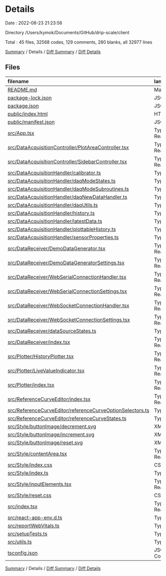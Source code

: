 # Details

Date : 2022-08-23 21:23:56

Directory /Users/kymok/Documents/GitHub/drip-scale/client

Total : 45 files,  32568 codes, 129 comments, 280 blanks, all 32977 lines

[Summary](results.md) / Details / [Diff Summary](diff.md) / [Diff Details](diff-details.md)

## Files
| filename | language | code | comment | blank | total |
| :--- | :--- | ---: | ---: | ---: | ---: |
| [README.md](/README.md) | Markdown | 26 | 0 | 21 | 47 |
| [package-lock.json](/package-lock.json) | JSON | 29,737 | 0 | 1 | 29,738 |
| [package.json](/package.json) | JSON | 51 | 0 | 1 | 52 |
| [public/index.html](/public/index.html) | HTML | 20 | 23 | 1 | 44 |
| [public/manifest.json](/public/manifest.json) | JSON | 25 | 0 | 1 | 26 |
| [src/App.tsx](/src/App.tsx) | TypeScript React | 24 | 0 | 3 | 27 |
| [src/DataAcquisitionController/PlotAreaController.tsx](/src/DataAcquisitionController/PlotAreaController.tsx) | TypeScript React | 46 | 0 | 6 | 52 |
| [src/DataAcquisitionController/SidebarController.tsx](/src/DataAcquisitionController/SidebarController.tsx) | TypeScript React | 51 | 0 | 4 | 55 |
| [src/DataAcquisitionHandler/calibrator.ts](/src/DataAcquisitionHandler/calibrator.ts) | TypeScript | 38 | 0 | 4 | 42 |
| [src/DataAcquisitionHandler/daqModeStates.ts](/src/DataAcquisitionHandler/daqModeStates.ts) | TypeScript | 89 | 4 | 16 | 109 |
| [src/DataAcquisitionHandler/daqModeSubroutines.ts](/src/DataAcquisitionHandler/daqModeSubroutines.ts) | TypeScript | 74 | 2 | 6 | 82 |
| [src/DataAcquisitionHandler/daqNewDataHandler.ts](/src/DataAcquisitionHandler/daqNewDataHandler.ts) | TypeScript | 116 | 10 | 18 | 144 |
| [src/DataAcquisitionHandler/daqUtils.ts](/src/DataAcquisitionHandler/daqUtils.ts) | TypeScript | 27 | 2 | 3 | 32 |
| [src/DataAcquisitionHandler/history.ts](/src/DataAcquisitionHandler/history.ts) | TypeScript | 41 | 0 | 7 | 48 |
| [src/DataAcquisitionHandler/latestData.ts](/src/DataAcquisitionHandler/latestData.ts) | TypeScript | 35 | 0 | 5 | 40 |
| [src/DataAcquisitionHandler/plottableHistory.ts](/src/DataAcquisitionHandler/plottableHistory.ts) | TypeScript | 53 | 0 | 3 | 56 |
| [src/DataAcquisitionHandler/sensorProperties.ts](/src/DataAcquisitionHandler/sensorProperties.ts) | TypeScript | 47 | 0 | 4 | 51 |
| [src/DataReceiver/DemoDataGenerator.tsx](/src/DataReceiver/DemoDataGenerator.tsx) | TypeScript React | 79 | 4 | 8 | 91 |
| [src/DataReceiver/DemoDataGeneratorSettings.tsx](/src/DataReceiver/DemoDataGeneratorSettings.tsx) | TypeScript React | 45 | 3 | 4 | 52 |
| [src/DataReceiver/WebSerialConnectionHandler.tsx](/src/DataReceiver/WebSerialConnectionHandler.tsx) | TypeScript React | 118 | 4 | 12 | 134 |
| [src/DataReceiver/WebSerialConnectionSettings.tsx](/src/DataReceiver/WebSerialConnectionSettings.tsx) | TypeScript React | 84 | 2 | 5 | 91 |
| [src/DataReceiver/WebSocketConnectionHandler.tsx](/src/DataReceiver/WebSocketConnectionHandler.tsx) | TypeScript React | 59 | 1 | 6 | 66 |
| [src/DataReceiver/WebSocketConnectionSettings.tsx](/src/DataReceiver/WebSocketConnectionSettings.tsx) | TypeScript React | 29 | 1 | 2 | 32 |
| [src/DataReceiver/dataSourceStates.ts](/src/DataReceiver/dataSourceStates.ts) | TypeScript | 66 | 1 | 9 | 76 |
| [src/DataReceiver/index.tsx](/src/DataReceiver/index.tsx) | TypeScript React | 56 | 3 | 4 | 63 |
| [src/Plotter/HistoryPlotter.tsx](/src/Plotter/HistoryPlotter.tsx) | TypeScript React | 281 | 14 | 24 | 319 |
| [src/Plotter/LiveValueIndicator.tsx](/src/Plotter/LiveValueIndicator.tsx) | TypeScript React | 32 | 0 | 4 | 36 |
| [src/Plotter/index.tsx](/src/Plotter/index.tsx) | TypeScript React | 107 | 3 | 11 | 121 |
| [src/ReferenceCurveEditor/index.tsx](/src/ReferenceCurveEditor/index.tsx) | TypeScript React | 137 | 7 | 14 | 158 |
| [src/ReferenceCurveEditor/referenceCurveOptionSelectors.ts](/src/ReferenceCurveEditor/referenceCurveOptionSelectors.ts) | TypeScript | 109 | 3 | 7 | 119 |
| [src/ReferenceCurveEditor/referenceCurveStates.ts](/src/ReferenceCurveEditor/referenceCurveStates.ts) | TypeScript | 273 | 3 | 22 | 298 |
| [src/Style/buttonImage/decrement.svg](/src/Style/buttonImage/decrement.svg) | XML | 1 | 0 | 0 | 1 |
| [src/Style/buttonImage/increment.svg](/src/Style/buttonImage/increment.svg) | XML | 1 | 0 | 0 | 1 |
| [src/Style/buttonImage/reset.svg](/src/Style/buttonImage/reset.svg) | XML | 1 | 0 | 0 | 1 |
| [src/Style/contentArea.tsx](/src/Style/contentArea.tsx) | TypeScript React | 98 | 0 | 4 | 102 |
| [src/Style/index.css](/src/Style/index.css) | CSS | 15 | 0 | 2 | 17 |
| [src/Style/index.ts](/src/Style/index.ts) | TypeScript | 18 | 0 | 4 | 22 |
| [src/Style/inputElements.tsx](/src/Style/inputElements.tsx) | TypeScript React | 325 | 8 | 8 | 341 |
| [src/Style/reset.css](/src/Style/reset.css) | CSS | 47 | 23 | 14 | 84 |
| [src/index.tsx](/src/index.tsx) | TypeScript React | 15 | 3 | 3 | 21 |
| [src/react-app-env.d.ts](/src/react-app-env.d.ts) | TypeScript | 0 | 1 | 1 | 2 |
| [src/reportWebVitals.ts](/src/reportWebVitals.ts) | TypeScript | 13 | 0 | 3 | 16 |
| [src/setupTests.ts](/src/setupTests.ts) | TypeScript | 1 | 4 | 1 | 6 |
| [src/utils.ts](/src/utils.ts) | TypeScript | 32 | 0 | 3 | 35 |
| [tsconfig.json](/tsconfig.json) | JSON with Comments | 26 | 0 | 1 | 27 |

[Summary](results.md) / Details / [Diff Summary](diff.md) / [Diff Details](diff-details.md)